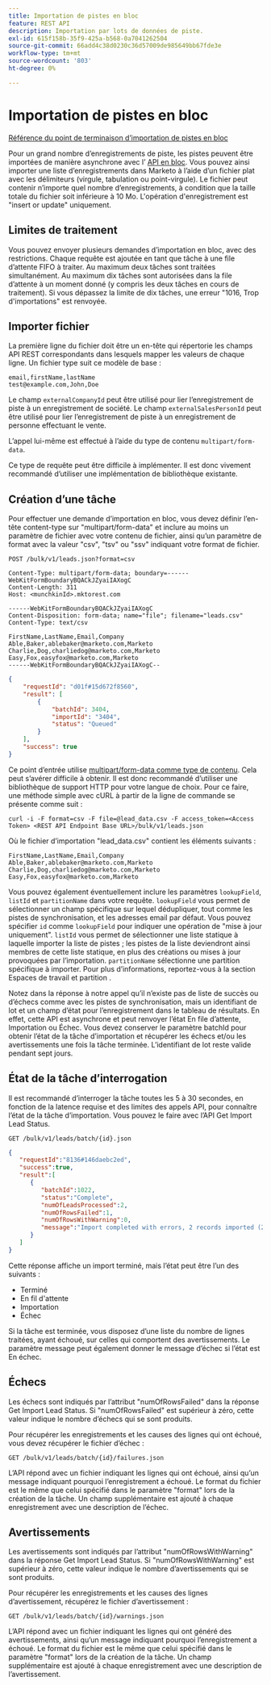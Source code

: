 ```yaml
---
title: Importation de pistes en bloc
feature: REST API
description: Importation par lots de données de piste.
exl-id: 615f158b-35f9-425a-b568-0a7041262504
source-git-commit: 66add4c38d0230c36d57009de985649bb67fde3e
workflow-type: tm+mt
source-wordcount: '803'
ht-degree: 0%

---
```


# Importation de pistes en bloc

[Référence du point de terminaison d’importation de pistes en bloc](https://developer.adobe.com/marketo-apis/api/mapi/#tag/Bulk-Import-Leads)

Pour un grand nombre d’enregistrements de piste, les pistes peuvent être importées de manière asynchrone avec l’ [API en bloc](https://developer.adobe.com/marketo-apis/api/mapi/#tag/Bulk-Import-Leads/operation/importLeadUsingPOST). Vous pouvez ainsi importer une liste d’enregistrements dans Marketo à l’aide d’un fichier plat avec les délimiteurs (virgule, tabulation ou point-virgule). Le fichier peut contenir n’importe quel nombre d’enregistrements, à condition que la taille totale du fichier soit inférieure à 10 Mo. L&#39;opération d&#39;enregistrement est &quot;insert or update&quot; uniquement.

## Limites de traitement

Vous pouvez envoyer plusieurs demandes d’importation en bloc, avec des restrictions. Chaque requête est ajoutée en tant que tâche à une file d’attente FIFO à traiter. Au maximum deux tâches sont traitées simultanément. Au maximum dix tâches sont autorisées dans la file d’attente à un moment donné (y compris les deux tâches en cours de traitement). Si vous dépassez la limite de dix tâches, une erreur &quot;1016, Trop d&#39;importations&quot; est renvoyée.

## Importer fichier

La première ligne du fichier doit être un en-tête qui répertorie les champs API REST correspondants dans lesquels mapper les valeurs de chaque ligne. Un fichier type suit ce modèle de base :

```
email,firstName,lastName
test@example.com,John,Doe
```

Le champ `externalCompanyId` peut être utilisé pour lier l’enregistrement de piste à un enregistrement de société. Le champ `externalSalesPersonId` peut être utilisé pour lier l’enregistrement de piste à un enregistrement de personne effectuant le vente.

L’appel lui-même est effectué à l’aide du type de contenu `multipart/form-data`.

Ce type de requête peut être difficile à implémenter. Il est donc vivement recommandé d’utiliser une implémentation de bibliothèque existante.

## Création d’une tâche

Pour effectuer une demande d’importation en bloc, vous devez définir l’en-tête content-type sur &quot;multipart/form-data&quot; et inclure au moins un paramètre de fichier avec votre contenu de fichier, ainsi qu’un paramètre de format avec la valeur &quot;csv&quot;, &quot;tsv&quot; ou &quot;ssv&quot; indiquant votre format de fichier.

```
POST /bulk/v1/leads.json?format=csv
```

```
Content-Type: multipart/form-data; boundary=------WebKitFormBoundaryBQACkJZyaiIAXogC
Content-Length: 311
Host: <munchkinId>.mktorest.com
```

```
------WebKitFormBoundaryBQACkJZyaiIAXogC
Content-Disposition: form-data; name="file"; filename="leads.csv"
Content-Type: text/csv

FirstName,LastName,Email,Company
Able,Baker,ablebaker@marketo.com,Marketo
Charlie,Dog,charliedog@marketo.com,Marketo
Easy,Fox,easyfox@marketo.com,Marketo
------WebKitFormBoundaryBQACkJZyaiIAXogC--
```

```json
{
    "requestId": "d01f#15d672f8560",
    "result": [
        {
            "batchId": 3404,
            "importId": "3404",
            "status": "Queued"
        }
    ],
    "success": true
}
```

Ce point d’entrée utilise [multipart/form-data comme type de contenu](https://www.w3.org/Protocols/rfc1341/7_2_Multipart.html). Cela peut s’avérer difficile à obtenir. Il est donc recommandé d’utiliser une bibliothèque de support HTTP pour votre langue de choix. Pour ce faire, une méthode simple avec cURL à partir de la ligne de commande se présente comme suit :

```
curl -i -F format=csv -F file=@lead_data.csv -F access_token=<Access Token> <REST API Endpoint Base URL>/bulk/v1/leads.json
```

Où le fichier d’importation &quot;lead_data.csv&quot; contient les éléments suivants :

```
FirstName,LastName,Email,Company
Able,Baker,ablebaker@marketo.com,Marketo
Charlie,Dog,charliedog@marketo.com,Marketo
Easy,Fox,easyfox@marketo.com,Marketo
```

Vous pouvez également éventuellement inclure les paramètres `lookupField`, `listId` et `partitionName` dans votre requête. `lookupField` vous permet de sélectionner un champ spécifique sur lequel dédupliquer, tout comme les pistes de synchronisation, et les adresses email par défaut. Vous pouvez spécifier `id` comme `lookupField` pour indiquer une opération de &quot;mise à jour uniquement&quot;. `listId` vous permet de sélectionner une liste statique à laquelle importer la liste de pistes ; les pistes de la liste deviendront ainsi membres de cette liste statique, en plus des créations ou mises à jour provoquées par l’importation. `partitionName` sélectionne une partition spécifique à importer. Pour plus d’informations, reportez-vous à la section Espaces de travail et partition .

Notez dans la réponse à notre appel qu’il n’existe pas de liste de succès ou d’échecs comme avec les pistes de synchronisation, mais un identifiant de lot et un champ d’état pour l’enregistrement dans le tableau de résultats. En effet, cette API est asynchrone et peut renvoyer l’état En file d’attente, Importation ou Échec. Vous devez conserver le paramètre batchId pour obtenir l’état de la tâche d’importation et récupérer les échecs et/ou les avertissements une fois la tâche terminée. L’identifiant de lot reste valide pendant sept jours.

## État de la tâche d’interrogation

Il est recommandé d’interroger la tâche toutes les 5 à 30 secondes, en fonction de la latence requise et des limites des appels API, pour connaître l’état de la tâche d’importation. Vous pouvez le faire avec l’API Get Import Lead Status.

```
GET /bulk/v1/leads/batch/{id}.json
```

```json
{
   "requestId":"8136#146daebc2ed",
   "success":true,
   "result":[
      {
         "batchId":1022,
         "status":"Complete",
         "numOfLeadsProcessed":2,
         "numOfRowsFailed":1,
         "numOfRowsWithWarning":0,
         "message":"Import completed with errors, 2 records imported (2 members), 1 failed"
      }
   ]
}
```

Cette réponse affiche un import terminé, mais l’état peut être l’un des suivants :

- Terminé
- En fil d&#39;attente
- Importation
- Échec

Si la tâche est terminée, vous disposez d’une liste du nombre de lignes traitées, ayant échoué, sur celles qui comportent des avertissements. Le paramètre message peut également donner le message d’échec si l’état est En échec.

## Échecs

Les échecs sont indiqués par l’attribut &quot;numOfRowsFailed&quot; dans la réponse Get Import Lead Status. Si &quot;numOfRowsFailed&quot; est supérieur à zéro, cette valeur indique le nombre d’échecs qui se sont produits.

Pour récupérer les enregistrements et les causes des lignes qui ont échoué, vous devez récupérer le fichier d’échec :

```
GET /bulk/v1/leads/batch/{id}/failures.json
```

L’API répond avec un fichier indiquant les lignes qui ont échoué, ainsi qu’un message indiquant pourquoi l’enregistrement a échoué. Le format du fichier est le même que celui spécifié dans le paramètre &quot;format&quot; lors de la création de la tâche. Un champ supplémentaire est ajouté à chaque enregistrement avec une description de l’échec.

## Avertissements

Les avertissements sont indiqués par l’attribut &quot;numOfRowsWithWarning&quot; dans la réponse Get Import Lead Status. Si &quot;numOfRowsWithWarning&quot; est supérieur à zéro, cette valeur indique le nombre d’avertissements qui se sont produits.

Pour récupérer les enregistrements et les causes des lignes d’avertissement, récupérez le fichier d’avertissement :

```
GET /bulk/v1/leads/batch/{id}/warnings.json
```

L’API répond avec un fichier indiquant les lignes qui ont généré des avertissements, ainsi qu’un message indiquant pourquoi l’enregistrement a échoué. Le format du fichier est le même que celui spécifié dans le paramètre &quot;format&quot; lors de la création de la tâche. Un champ supplémentaire est ajouté à chaque enregistrement avec une description de l’avertissement.

